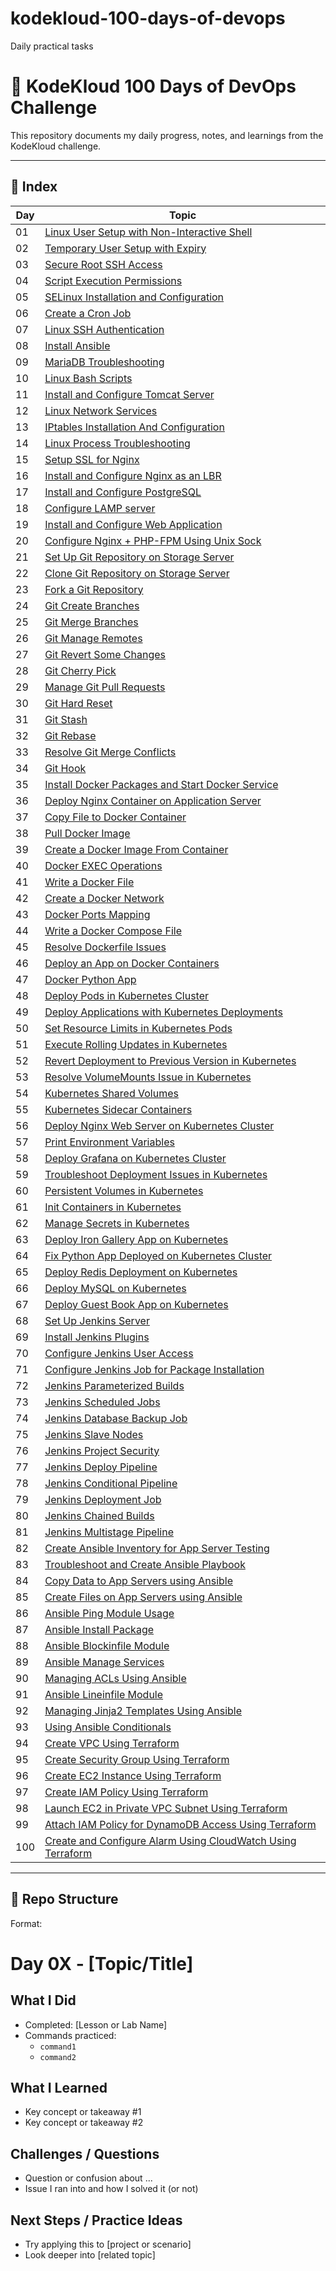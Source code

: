 # kodekloud-100-days-of-devops
Daily practical tasks

# 🚀 KodeKloud 100 Days of DevOps Challenge

This repository documents my daily progress, notes, and learnings from the KodeKloud challenge.

---

## 📅 Index

| Day  | Topic                                                      |
|-------|------------------------------------------------------------|
| 01    | [Linux User Setup with Non-Interactive Shell](day-01-linux-user-setup-non-interactive-shell.md) |
| 02    | [Temporary User Setup with Expiry](day-02-temporary-user-setup-with-expiry.md)           |
| 03    | [Secure Root SSH Access](day-03-secure-root-ssh-access.md)                               |
| 04    | [Script Execution Permissions](day-04-script-execution-permissions.md)                   |
| 05    | [SELinux Installation and Configuration](day-05-selinux-installation-and-configuration.md) |
| 06    | [Create a Cron Job](day-06-create-a-cron-job.md)                                         |
| 07    | [Linux SSH Authentication](day-07-linux-ssh-authentication.md)                           |
| 08    | [Install Ansible](day-08-install-ansible.md)                                             |
| 09    | [MariaDB Troubleshooting](day-09-mariadb-troubleshooting.md)                             |
| 10    | [Linux Bash Scripts](day-10-linux-bash-scripts.md)                                       |
| 11    | [Install and Configure Tomcat Server](day-11-install-and-configure-tomcat-server.md)     |
| 12    | [Linux Network Services](day-12-linux-network-services.md)                               |
| 13    | [IPtables Installation And Configuration](day-13-iptables-installation-and-configuration.md) |
| 14    | [Linux Process Troubleshooting](day-14-linux-process-troubleshooting.md)                 |
| 15    | [Setup SSL for Nginx](day-15-setup-ssl-for-nginx.md)                                     |
| 16    | [Install and Configure Nginx as an LBR](day-16-install-and-configure-nginx-as-an-lbr.md) |
| 17    | [Install and Configure PostgreSQL](day-17-install-and-configure-postgresql.md)           |
| 18    | [Configure LAMP server](day-18-configure-lamp-server.md)                                 |
| 19    | [Install and Configure Web Application](day-19-install-and-configure-web-application.md) |
| 20    | [Configure Nginx + PHP-FPM Using Unix Sock](day-20-configure-nginx-php-fpm-using-unix-sock.md) |
| 21    | [Set Up Git Repository on Storage Server](day-21-set-up-git-repository-on-storage-server.md) |
| 22    | [Clone Git Repository on Storage Server](day-22-clone-git-repository-on-storage-server.md) |
| 23    | [Fork a Git Repository](day-23-fork-a-git-repository.md)                                 |
| 24    | [Git Create Branches](day-24-git-create-branches.md)                                     |
| 25    | [Git Merge Branches](day-25-git-merge-branches.md)                                       |
| 26    | [Git Manage Remotes](day-26-git-manage-remotes.md)                                       |
| 27    | [Git Revert Some Changes](day-27-git-revert-some-changes.md)                             |
| 28    | [Git Cherry Pick](day-28-git-cherry-pick.md)                                             |
| 29    | [Manage Git Pull Requests](day-29-manage-git-pull-requests.md)                           |
| 30    | [Git Hard Reset](day-30-git-hard-reset.md)                                               |
| 31    | [Git Stash](day-31-git-stash.md)                                                         |
| 32    | [Git Rebase](day-32-git-rebase.md)                                                       |
| 33    | [Resolve Git Merge Conflicts](day-33-resolve-git-merge-conflicts.md)                     |
| 34    | [Git Hook](day-34-git-hook.md)                                                           |
| 35    | [Install Docker Packages and Start Docker Service](day-35-install-docker-packages-and-start-docker-service.md) |
| 36    | [Deploy Nginx Container on Application Server](day-36-deploy-nginx-container-on-application-server.md) |
| 37    | [Copy File to Docker Container](day-37-copy-file-to-docker-container.md)                 |
| 38    | [Pull Docker Image](day-38-pull-docker-image.md)                                         |
| 39    | [Create a Docker Image From Container](day-39-create-a-docker-image-from-container.md)   |
| 40    | [Docker EXEC Operations](day-40-docker-exec-operations.md)                               |
| 41    | [Write a Docker File](day-41-write-a-docker-file.md)                                     |
| 42    | [Create a Docker Network](day-42-create-a-docker-network.md)                             |
| 43    | [Docker Ports Mapping](day-43-docker-ports-mapping.md)                                   |
| 44    | [Write a Docker Compose File](day-44-write-a-docker-compose-file.md)                     |
| 45    | [Resolve Dockerfile Issues](day-45-resolve-dockerfile-issues.md)                         |
| 46    | [Deploy an App on Docker Containers](day-46-deploy-an-app-on-docker-containers.md)       |
| 47    | [Docker Python App](day-47-docker-python-app.md)                                         |
| 48    | [Deploy Pods in Kubernetes Cluster](day-48-deploy-pods-in-kubernetes-cluster.md)         |
| 49    | [Deploy Applications with Kubernetes Deployments](day-49-deploy-applications-with-kubernetes-deployments.md) |
| 50    | [Set Resource Limits in Kubernetes Pods](day-50-set-resource-limits-in-kubernetes-pods.md) |
| 51    | [Execute Rolling Updates in Kubernetes](day-51-execute-rolling-updates-in-kubernetes.md) |
| 52    | [Revert Deployment to Previous Version in Kubernetes](day-52-revert-deployment-to-previous-version-in-kubernetes.md) |
| 53    | [Resolve VolumeMounts Issue in Kubernetes](day-53-resolve-volumemounts-issue-in-kubernetes.md) |
| 54    | [Kubernetes Shared Volumes](day-54-kubernetes-shared-volumes.md)                         |
| 55    | [Kubernetes Sidecar Containers](day-55-kubernetes-sidecar-containers.md)                 |
| 56    | [Deploy Nginx Web Server on Kubernetes Cluster](day-56-deploy-nginx-web-server-on-kubernetes-cluster.md) |
| 57    | [Print Environment Variables](day-57-print-environment-variables.md)                     |
| 58    | [Deploy Grafana on Kubernetes Cluster](day-58-deploy-grafana-on-kubernetes-cluster.md)  |
| 59    | [Troubleshoot Deployment Issues in Kubernetes](day-59-troubleshoot-deployment-issues-in-kubernetes.md) |
| 60    | [Persistent Volumes in Kubernetes](day-60-persistent-volumes-in-kubernetes.md)           |
| 61    | [Init Containers in Kubernetes](day-61-init-containers-in-kubernetes.md)                 |
| 62    | [Manage Secrets in Kubernetes](day-62-manage-secrets-in-kubernetes.md)                   |
| 63    | [Deploy Iron Gallery App on Kubernetes](day-63-deploy-iron-gallery-app-on-kubernetes.md) |
| 64    | [Fix Python App Deployed on Kubernetes Cluster](day-64-fix-python-app-deployed-on-kubernetes-cluster.md) |
| 65    | [Deploy Redis Deployment on Kubernetes](day-65-deploy-redis-deployment-on-kubernetes.md) |
| 66    | [Deploy MySQL on Kubernetes](day-66-deploy-mysql-on-kubernetes.md)                       |
| 67    | [Deploy Guest Book App on Kubernetes](day-67-deploy-guest-book-app-on-kubernetes.md)     |
| 68    | [Set Up Jenkins Server](day-68-set-up-jenkins-server.md)                                 |
| 69    | [Install Jenkins Plugins](day-69-install-jenkins-plugins.md)                            |
| 70    | [Configure Jenkins User Access](day-70-configure-jenkins-user-access.md)                 |
| 71    | [Configure Jenkins Job for Package Installation](day-71-configure-jenkins-job-for-package-installation.md) |
| 72    | [Jenkins Parameterized Builds](day-72-jenkins-parameterized-builds.md)                   |
| 73    | [Jenkins Scheduled Jobs](day-73-jenkins-scheduled-jobs.md)                              |
| 74    | [Jenkins Database Backup Job](day-74-jenkins-database-backup-job.md)                    |
| 75    | [Jenkins Slave Nodes](day-75-jenkins-slave-nodes.md)                                    |
| 76    | [Jenkins Project Security](day-76-jenkins-project-security.md)                          |
| 77    | [Jenkins Deploy Pipeline](day-77-jenkins-deploy-pipeline.md)                            |
| 78    | [Jenkins Conditional Pipeline](day-78-jenkins-conditional-pipeline.md)                  |
| 79    | [Jenkins Deployment Job](day-79-jenkins-deployment-job.md)                              |
| 80    | [Jenkins Chained Builds](day-80-jenkins-chained-builds.md)                              |
| 81    | [Jenkins Multistage Pipeline](day-81-jenkins-multistage-pipeline.md)                    |
| 82    | [Create Ansible Inventory for App Server Testing](day-82-create-ansible-inventory-for-app-server-testing.md) |
| 83    | [Troubleshoot and Create Ansible Playbook](day-83-troubleshoot-and-create-ansible-playbook.md) |
| 84    | [Copy Data to App Servers using Ansible](day-84-copy-data-to-app-servers-using-ansible.md) |
| 85    | [Create Files on App Servers using Ansible](day-85-create-files-on-app-servers-using-ansible.md) |
| 86    | [Ansible Ping Module Usage](day-86-ansible-ping-module-usage.md)                        |
| 87    | [Ansible Install Package](day-87-ansible-install-package.md)                            |
| 88    | [Ansible Blockinfile Module](day-88-ansible-blockinfile-module.md)                      |
| 89    | [Ansible Manage Services](day-89-ansible-manage-services.md)                            |
| 90    | [Managing ACLs Using Ansible](day-90-managing-acls-using-ansible.md)                    |
| 91    | [Ansible Lineinfile Module](day-91-ansible-lineinfile-module.md)                        |
| 92    | [Managing Jinja2 Templates Using Ansible](day-92-managing-jinja2-templates-using-ansible.md) |
| 93    | [Using Ansible Conditionals](day-93-using-ansible-conditionals.md)                      |
| 94    | [Create VPC Using Terraform](day-94-create-vpc-using-terraform.md)                      |
| 95    | [Create Security Group Using Terraform](day-95-create-security-group-using-terraform.md) |
| 96    | [Create EC2 Instance Using Terraform](day-96-create-ec2-instance-using-terraform.md)   |
| 97    | [Create IAM Policy Using Terraform](day-97-create-iam-policy-using-terraform.md)       |
| 98    | [Launch EC2 in Private VPC Subnet Using Terraform](day-98-launch-ec2-in-private-vpc-subnet-using-terraform.md) |
| 99    | [Attach IAM Policy for DynamoDB Access Using Terraform](day-99-attach-iam-policy-for-dynamodb-access-using-terraform.md) |
| 100   | [Create and Configure Alarm Using CloudWatch Using Terraform](day-100-create-and-configure-alarm-using-cloudwatch-using-terraform.md) |

---

## 📂 Repo Structure



Format:
# Day 0X - [Topic/Title]

## What I Did
- Completed: [Lesson or Lab Name]
- Commands practiced:
  - `command1`
  - `command2`

## What I Learned
- Key concept or takeaway #1
- Key concept or takeaway #2

## Challenges / Questions
- Question or confusion about ...
- Issue I ran into and how I solved it (or not)

## Next Steps / Practice Ideas
- Try applying this to [project or scenario]
- Look deeper into [related topic]
